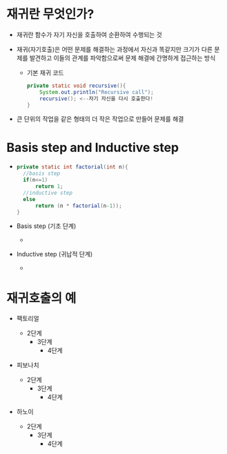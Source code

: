 # 재귀란 무엇인가?

* 재귀란 함수가 자기 자신을 호출하여 순환하여 수행되는 것

* 재귀(자기호출)은 어떤 문제를 해결하는 과정에서 자신과 똑같지만 크기가 다른 문제를 발견하고 이들의 관계를 파악함으로써 문제 해결에 간명하게 접근하는 방식

  - 기본 재귀 코드

    ```java
    private static void recursive(){
        System.out.println("Recursive call");
        recursive(); <--자기 자신을 다시 호출한다!
    }
    ```

* 큰 단위의 작업을 같은 형태의 더 작은 작업으로 만들어 문제를 해결

# Basis step and Inductive step

* ```java
  private static int factorial(int n){
  	//basis step
  	if(n<=1)
  		return 1;
  	//inductive step
  	else	
  		return (n * factorial(n-1));
  }
  ```

* Basis step (기초 단계)

  * 

* Inductive step (귀납적 단계)

  * 

# 재귀호출의 예

* 팩토리얼
  - 2단계
    + 3단계
      + 4단계

* 피보나치
  - 2단계
    + 3단계
      + 4단계

* 하노이
  - 2단계
    + 3단계
      + 4단계
